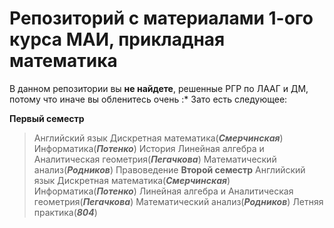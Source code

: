 # Репозиторий с материалами 1-ого курса МАИ, прикладная математика
В данном репозитории вы **не найдете**, решенные РГР по ЛААГ и ДМ, потому что иначе вы обленитесь очень :*
Зато есть следующее:

**Первый семестр**
>Английский язык
>Дискретная математика(***Смерчинская***)
>Информатика(***Потенко***)
>История
>Линейная алгебра и Аналитическая геометрия(***Пегачкова***)
>Математический анализ(***Родников***)
>Правоведение
**Второй семестр**
>Английский язык
>Дискретная математика(***Смерчинская***)
>Информатика(***Потенко***)
>Линейная алгебра и Аналитическая геометрия(***Пегачкова***)
>Математический анализ(***Родников***)
>Летняя практика(***804***)